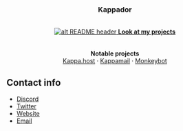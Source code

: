
<h3 align="center">Kappador</h3>

<p align="center">
  <br>
  <a target="_blank" rel="noopener noreferrer" href="https://kappa.host/">
    <img src="https://kappa.host/assets/images/kappador.gif" alt="alt README header" style="max-width:100%;">
  </a>
  <a href="https://kappa.host/projects"><strong>Look at my projects</strong></a>
  <br>
  <br>
  <br>
  <strong>Notable projects</strong>
  <br>
  <a href="https://kappa.host/">Kappa.host</a>
  ·
  <a href="https://kappa.host/projects#kappamail">Kappamail</a>
  ·
  <a href="https://kappa.host/projects#monkeybot">Monkeybot</a>

## Contact info

- [Discord](https://discord.gg/kappa)
- [Twitter](https://twitter.com/kappadoryes)
- [Website](https://kappa.host/)
- [Email](mailto:kappador@kappa.host)
</p>
